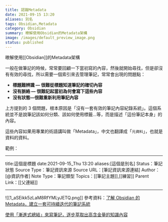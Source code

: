 ```yaml
---
title: 認識Metadata
date: 2021-09-15 13:20
aliases: 別名 
tags: Obsidian,Metadata
category: Obsidian
summary: 暸解使用Obsidian的Metadata架構
image: /images/default_preview_image.png
status: published
---
```





暸解使用[[Obsidian]]的Metadata架構

一般在做筆記的時候，常常要回顧一下當初寫的內容，然後就開始尋找，但是卻沒有有效的尋找，所以需要一個索引來去管理筆記，常常會出現的問題點：

- **標題難辨識 — 很難從標題知道筆記的確切內容**
- **沒有脈絡 — 很難記起當初為何會寫下這些內容**
- **沒有狀態—很難重新利用筆記內容**

上方提到的 3 個問題，根本原因是「沒有一套有效的筆記內容紀錄系統」。這個系統並不是說筆記該如何分類、該如何使用標籤…等，而是描述「這份筆記本身」的內容。

這些內容如果用專業的術語講叫做「Metadata」，中文也翻譯成「`元資料`」，也就是資料的資料。

範例：

---

title:這個是標題
date:2021-09-15_Thu 13:20
aliases:[這個是別名] 
Status：筆記狀態
Source Type：筆記資訊來源
Source URL：[筆記資訊來源連結]
Author：[@資訊作者]
Note Type：筆記類型
Topics：[[筆記主題]],[[練習]]
Parent Link：[[父連結]]

---



![[1_aSEikk5zLaM8RfYMLyJETQ.png]]
參考資料：[了解 Obsidian 的 Metadata，建立一套可持續迭代的筆記系統](https://medium.com/pm%E7%9A%84%E7%94%9F%E7%94%A2%E5%8A%9B%E5%B7%A5%E5%85%B7%E7%AE%B1/obsidian-%E4%BD%BF%E7%94%A8%E6%95%99%E5%AD%B8-%E7%AD%86%E8%A8%98%E7%AF%87-01-%E4%BA%86%E8%A7%A3-obsidian-%E7%9A%84-metadata-f8602bbddade)

[使用「漸進式總結」來寫筆記，逐步萃取出高含金量的知識內容](https://medium.com/pm%E7%9A%84%E7%94%9F%E7%94%A2%E5%8A%9B%E5%B7%A5%E5%85%B7%E7%AE%B1/obsidian-%E4%BD%BF%E7%94%A8%E6%95%99%E5%AD%B8-%E7%AD%86%E8%A8%98%E7%AF%87-02-%E4%BD%BF%E7%94%A8-%E6%BC%B8%E9%80%B2%E5%BC%8F%E7%B8%BD%E7%B5%90-%E4%BE%86%E5%AF%AB%E7%AD%86%E8%A8%98-%E5%BB%BA%E7%AB%8B%E4%B8%80%E5%A5%97%E5%8F%AF%E6%8C%81%E7%BA%8C%E8%BF%AD%E4%BB%A3%E7%9A%84%E7%AD%86%E8%A8%98%E7%B3%BB%E7%B5%B1-f34f069f99a)